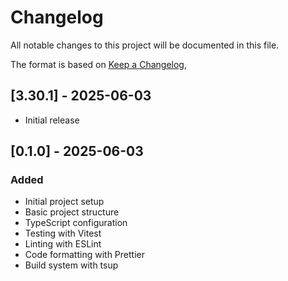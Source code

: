 # Changelog

All notable changes to this project will be documented in this file.

The format is based on [Keep a Changelog](https://keepachangelog.com/en/1.0.0/),

## [3.30.1] - 2025-06-03

- Initial release

## [0.1.0] - 2025-06-03

### Added
- Initial project setup
- Basic project structure
- TypeScript configuration
- Testing with Vitest
- Linting with ESLint
- Code formatting with Prettier
- Build system with tsup
